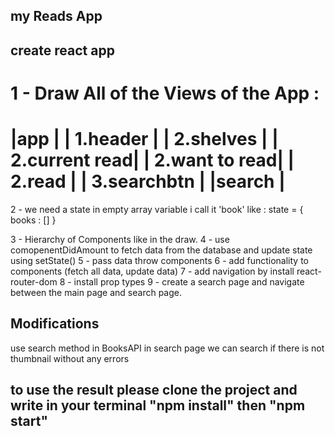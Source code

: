 
## my Reads App
## create react app 
1 - Draw All of the Views of the App :
====================
|app               |
|  1.header        |
|  2.shelves       |
|    2.current read|
|    2.want to read|
|    2.read        |
|  3.searchbtn     |
|search            |
====================
2 - we need a state in empty array variable i call it 'book' like :
state = {
    books : []
}

3 - Hierarchy of Components like in the draw.
4 - use comopenentDidAmount to fetch data from the database and update state using setState()
5 - pass data throw components
6 - add functionality to components (fetch all data, update data)
7 - add navigation by install react-router-dom
8 - install prop types
9 - create a search page and navigate between the main page and search page.

## Modifications
use search method in BooksAPI 
in search page we can search if there is not thumbnail without any errors
## to use the result please clone the project and write in your terminal "npm install" then "npm start"
